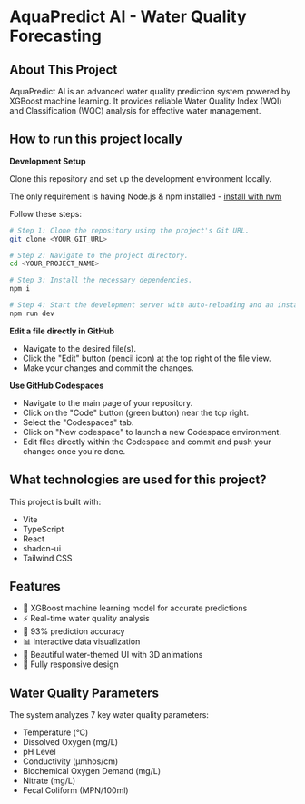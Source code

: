 # AquaPredict AI - Water Quality Forecasting

## About This Project

AquaPredict AI is an advanced water quality prediction system powered by XGBoost machine learning. It provides reliable Water Quality Index (WQI) and Classification (WQC) analysis for effective water management.

## How to run this project locally

**Development Setup**

Clone this repository and set up the development environment locally.

The only requirement is having Node.js & npm installed - [install with nvm](https://github.com/nvm-sh/nvm#installing-and-updating)

Follow these steps:

```sh
# Step 1: Clone the repository using the project's Git URL.
git clone <YOUR_GIT_URL>

# Step 2: Navigate to the project directory.
cd <YOUR_PROJECT_NAME>

# Step 3: Install the necessary dependencies.
npm i

# Step 4: Start the development server with auto-reloading and an instant preview.
npm run dev
```

**Edit a file directly in GitHub**

- Navigate to the desired file(s).
- Click the "Edit" button (pencil icon) at the top right of the file view.
- Make your changes and commit the changes.

**Use GitHub Codespaces**

- Navigate to the main page of your repository.
- Click on the "Code" button (green button) near the top right.
- Select the "Codespaces" tab.
- Click on "New codespace" to launch a new Codespace environment.
- Edit files directly within the Codespace and commit and push your changes once you're done.

## What technologies are used for this project?

This project is built with:

- Vite
- TypeScript
- React
- shadcn-ui
- Tailwind CSS

## Features

- 🤖 XGBoost machine learning model for accurate predictions
- ⚡ Real-time water quality analysis
- 🎯 93% prediction accuracy
- 📊 Interactive data visualization
- 🌊 Beautiful water-themed UI with 3D animations
- 📱 Fully responsive design

## Water Quality Parameters

The system analyzes 7 key water quality parameters:
- Temperature (°C)
- Dissolved Oxygen (mg/L) 
- pH Level
- Conductivity (μmhos/cm)
- Biochemical Oxygen Demand (mg/L)
- Nitrate (mg/L)
- Fecal Coliform (MPN/100ml)
